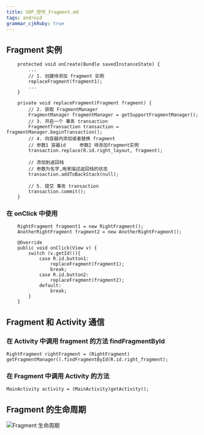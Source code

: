 ```yaml
---
title: SOP_控件_Fragment.md
tags: android
grammar_cjkRuby: true
---
```


## Fragment 实例

```
    protected void onCreate(Bundle savedInstanceState) {
        ...
        // 1. 创建待添加 fragment 实例
        replaceFragment(fragment1);
        ...
    }

    private void replaceFragment(Fragment fragment) {
        // 2. 获取 FragmentManager
        FragmentManager fragmentManager = getSupportFragmentManager();
        // 3. 开启一个 事务 transaction
        FragmentTransaction transaction = fragmentManager.beginTransaction();
        // 4. 向容器内添加或者替换 fragment
        // 参数1 容器id     参数2 待添加fragment实例
        transaction.replace(R.id.right_layout, fragment);

        // 添加到返回栈
        // 参数为名字,用来描述返回栈的状态
        transaction.addToBackStack(null);

        // 5. 提交 事务 transaction
        transaction.commit();
    }

```

### 在 onClick 中使用
```
	RightFragment fragment1 = new RightFragment();
    AnotherRightFragment fragment2 = new AnotherRightFragment();

    @Override
    public void onClick(View v) {
        switch (v.getId()){
            case R.id.button1:
                replaceFragment(fragment1);
                break;
            case R.id.button2:
                replaceFragment(fragment2);
            default:
                break;
        }
    }
```

## Fragment 和 Activity 通信

### 在 Activity 中调用 fragment 的方法 findFragmentById
```
RightFragment rightFragment = (RightFragment) getFragmentManager().findFragmentById(R.id.right_fragment);
```

### 在  Fragment 中调用 Activity 的方法
```
MainActivity activity = (MainActivity)getActivity();
```


## Fragment 的生命周期

![Fragment 生命周期](https://ws1.sinaimg.cn/large/ba061518ly1ftf9x1v0grj208t0nj0ui.jpg)

